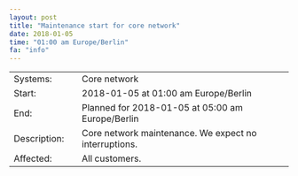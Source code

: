 ```yaml
---
layout: post
title: "Maintenance start for core network" 
date: 2018-01-05
time: "01:00 am Europe/Berlin"
fa: "info"
---
```


|                   |   |                                                                      |
|-------------------|---|----------------------------------------------------------------------|
| Systems:          |   | Core network |
| Start:            |   | 2018-01-05 at 01:00 am Europe/Berlin              |
| End:              |   | Planned for 2018-01-05 at 05:00 am Europe/Berlin              |    
| Description:      |   | Core network maintenance. We expect no interruptions. |
| Affected:         |   | All customers.
